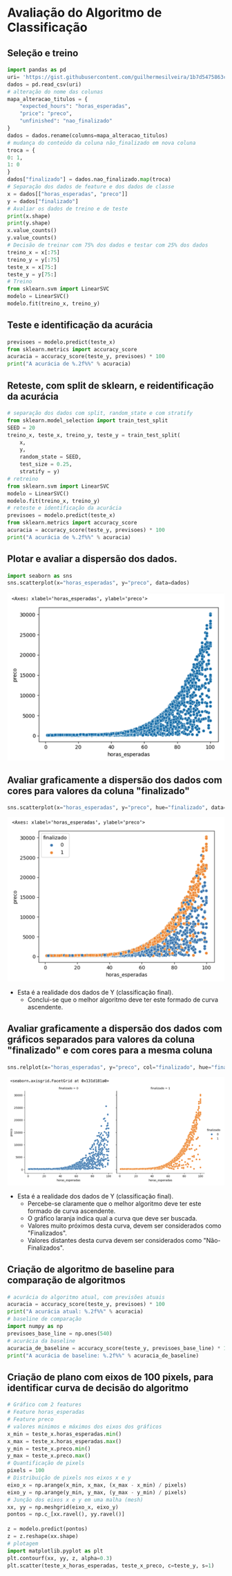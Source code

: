 # Avaliação do Algoritmo de Classificação

## Seleção e treino
  
```python
import pandas as pd 
uri= 'https://gist.githubusercontent.com/guilhermesilveira/1b7d5475863c15f484ac495bd70975cf/raw/16aff7a0aee67e7c100a2a48b676a2d2d142f646/projects.csv'
dados = pd.read_csv(uri)
# alteração do nome das colunas
mapa_alteracao_titulos = {
    "expected_hours": "horas_esperadas",
    "price": "preco",
    "unfinished": "nao_finalizado"
}
dados = dados.rename(columns=mapa_alteracao_titulos)
# mudança do conteúdo da coluna não_finalizado em nova coluna
troca = {
0: 1,
1: 0
}
dados["finalizado"] = dados.nao_finalizado.map(troca)
# Separação dos dados de feature e dos dados de classe
x = dados[["horas_esperadas", "preco"]]
y = dados["finalizado"]
# Avaliar os dados de treino e de teste
print(x.shape)
print(y.shape)
x.value_counts()
y.value_counts()
# Decisão de treinar com 75% dos dados e testar com 25% dos dados
treino_x = x[:75]
treino_y = y[:75]
teste_x = x[75:]
teste_y = y[75:]
# Treino
from sklearn.svm import LinearSVC
modelo = LinearSVC()
modelo.fit(treino_x, treino_y)
```

## Teste e identificação da acurácia
```python
previsoes = modelo.predict(teste_x)
from sklearn.metrics import accuracy_score
acuracia = accuracy_score(teste_y, previsoes) * 100
print("A acurácia de %.2f%%" % acuracia)
```  

## Reteste, com split de sklearn, e reidentificação da acurácia
```python
# separação dos dados com split, random_state e com stratify
from sklearn.model_selection import train_test_split
SEED = 20
treino_x, teste_x, treino_y, teste_y = train_test_split(
    x, 
    y,
    random_state = SEED, 
    test_size = 0.25,
    stratify = y)
# retreino
from sklearn.svm import LinearSVC
modelo = LinearSVC()
modelo.fit(treino_x, treino_y)
# reteste e identificação da acurácia
previsoes = modelo.predict(teste_x)
from sklearn.metrics import accuracy_score
acuracia = accuracy_score(teste_y, previsoes) * 100
print("A acurácia de %.2f%%" % acuracia)
```  

## Plotar e avaliar a dispersão dos dados.
```python
import seaborn as sns
sns.scatterplot(x="horas_esperadas", y="preco", data=dados)
```
![](./img/dispersao_para_otimizacao1.png)

## Avaliar graficamente a dispersão dos dados com cores para valores da coluna "finalizado"
```python
sns.scatterplot(x="horas_esperadas", y="preco", hue="finalizado", data=dados)
```
![](./img/grafico-com-cor.png)
- Esta é a realidade dos dados de Y (classificação final).
    - Conclui-se que o melhor algoritmo deve ter este formado de curva ascendente.
## Avaliar graficamente a dispersão dos dados com gráficos separados para valores da coluna "finalizado" e com cores para a mesma coluna
```python
sns.relplot(x="horas_esperadas", y="preco", col="finalizado", hue="finalizado",data=dados)
```
![](./img/grafico-com-cor-separado.png)
- Esta é a realidade dos dados de Y (classificação final).
    - Percebe-se claramente que o melhor algoritmo deve ter este formado de curva ascendente.
    - O gráfico laranja indica qual a curva que deve ser buscada. 
    - Valores muito próximos desta curva, devem ser considerados como "Finalizados".
    - Valores distantes desta curva devem ser considerados como "Não-Finalizados".

## Criação de algoritmo de baseline para comparação de algoritmos
```python
# acurácia do algoritmo atual, com previsões atuais
acuracia = accuracy_score(teste_y, previsoes) * 100
print("A acurácia atual: %.2f%%" % acuracia)
# baseline de comparação
import numpy as np
previsoes_base_line = np.ones(540)
# acurácia da baseline
acuracia_de_baseline = accuracy_score(teste_y, previsoes_base_line) * 100
print("A acurácia de baseline: %.2f%%" % acuracia_de_baseline)
```
## Criação de plano com eixos de 100 pixels, para identificar curva de decisão do algoritmo
```python
# Gráfico com 2 features
# Feature horas_esperadas
# Feature preco
# valores minimos e máximos dos eixos dos gráficos
x_min = teste_x.horas_esperadas.min()
x_max = teste_x.horas_esperadas.max()
y_min = teste_x.preco.min()
y_max = teste_x.preco.max()
# Quantificação de pixels
pixels = 100
# Distribuição de pixels nos eixos x e y
eixo_x = np.arange(x_min, x_max, (x_max - x_min) / pixels)
eixo_y = np.arange(y_min, y_max, (y_max - y_min) / pixels)
# Junção dos eixos x e y em uma malha (mesh)
xx, yy = np.meshgrid(eixo_x, eixo_y)
pontos = np.c_[xx.ravel(), yy.ravel()]

z = modelo.predict(pontos)
z = z.reshape(xx.shape)
# plotagem
import matplotlib.pyplot as plt
plt.contourf(xx, yy, z, alpha=0.3)
plt.scatter(teste_x_horas_esperadas, teste_x_preco, c=teste_y, s=1)
````
